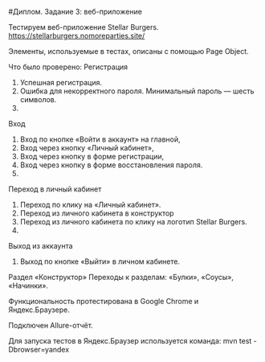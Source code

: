 #Диплом. Задание 3: веб-приложение

Тестируем веб-приложение Stellar Burgers.
https://stellarburgers.nomoreparties.site/

Элементы, используемые в тестах, описаны с помощью Page Object.

Что было проверено:
Регистрация
1. Успешная регистрация.
2. Ошибка для некорректного пароля. Минимальный пароль — шесть символов.
3. 
Вход
1. Вход по кнопке «Войти в аккаунт» на главной,
2. Вход через кнопку «Личный кабинет»,
3. Вход через кнопку в форме регистрации,
4. Вход через кнопку в форме восстановления пароля.
5. 
Переход в личный кабинет
1. Переход по клику на «Личный кабинет».
2. Переход из личного кабинета в конструктор
3. Переход из личного кабинета по клику на логотип Stellar Burgers.
4. 
Выход из аккаунта
1. Выход по кнопке «Выйти» в личном кабинете.

Раздел «Конструктор»
Переходы к разделам: «Булки», «Соусы», «Начинки».

Функциональность протестирована в Google Chrome и Яндекс.Браузере.

Подключен Allure-отчёт.

Для запуска тестов в Яндекс.Браузер используется команда: mvn test -Dbrowser=yandex




